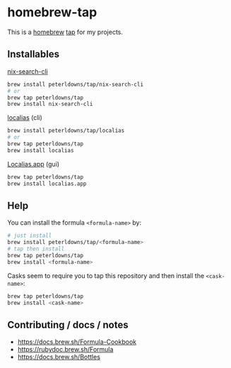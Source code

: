 # homebrew-tap

This is a [homebrew](https://brew.sh) [tap](https://docs.brew.sh/Taps) for my projects.

## Installables

[nix-search-cli](https://github.com/peterldowns/nix-search-cli)

```bash
brew install peterldowns/tap/nix-search-cli
# or
brew tap peterldowns/tap
brew install nix-search-cli
```

[localias](https://github.com/peterldowns/localias) (cli)
```bash
brew install peterldowns/tap/localias
# or
brew tap peterldowns/tap
brew install localias
```

[Localias.app](https://github.com/peterldowns/localias) (gui)

```bash
brew tap peterldowns/tap
brew install localias.app
```

## Help

You can install the formula `<formula-name>` by:

```bash
# just install
brew install peterldowns/tap/<formula-name>
# tap then install
brew tap peterldowns/tap
brew install <formula-name>
```

Casks seem to require you to tap this repository and then install the `<cask-name>`:

```bash
brew tap peterldowns/tap
brew install <cask-name>
```

## Contributing / docs / notes

- https://docs.brew.sh/Formula-Cookbook
- https://rubydoc.brew.sh/Formula
- https://docs.brew.sh/Bottles
